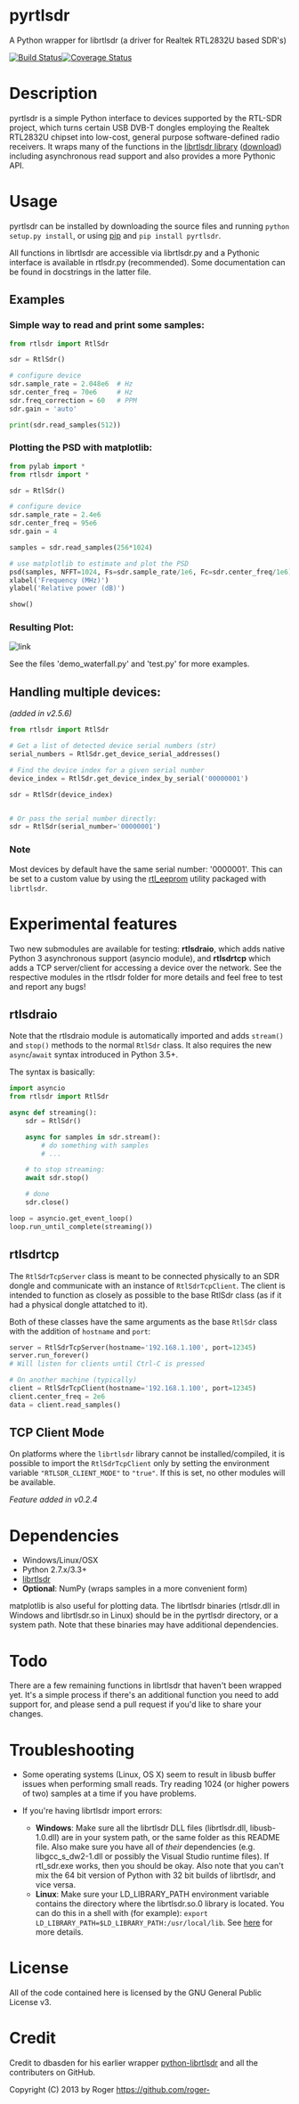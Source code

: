# pyrtlsdr
A Python wrapper for librtlsdr (a driver for Realtek RTL2832U based SDR's)

[![Build Status](https://travis-ci.org/roger-/pyrtlsdr.svg?branch=master)](https://travis-ci.org/roger-/pyrtlsdr)[![Coverage Status](https://coveralls.io/repos/github/roger-/pyrtlsdr/badge.svg?branch=master)](https://coveralls.io/github/roger-/pyrtlsdr?branch=master)

# Description

pyrtlsdr is a simple Python interface to devices supported by the RTL-SDR project, which turns certain USB DVB-T dongles
employing the Realtek RTL2832U chipset into low-cost, general purpose software-defined radio receivers. It wraps many of the
functions in the [librtlsdr library](https://github.com/librtlsdr/librtlsdr) ([download](https://github.com/librtlsdr/librtlsdr/releases)) including asynchronous read support
and also provides a more Pythonic API.

# Usage

pyrtlsdr can be installed by downloading the source files and running `python setup.py install`, or using [pip](http://www.pip-installer.org/en/latest/) and
`pip install pyrtlsdr`.

All functions in librtlsdr are accessible via librtlsdr.py and a Pythonic interface is available in rtlsdr.py (recommended).
Some documentation can be found in docstrings in the latter file.

## Examples

### Simple way to read and print some samples:

```python
from rtlsdr import RtlSdr

sdr = RtlSdr()

# configure device
sdr.sample_rate = 2.048e6  # Hz
sdr.center_freq = 70e6     # Hz
sdr.freq_correction = 60   # PPM
sdr.gain = 'auto'

print(sdr.read_samples(512))
```

### Plotting the PSD with matplotlib:

```python
from pylab import *
from rtlsdr import *

sdr = RtlSdr()

# configure device
sdr.sample_rate = 2.4e6
sdr.center_freq = 95e6
sdr.gain = 4

samples = sdr.read_samples(256*1024)

# use matplotlib to estimate and plot the PSD
psd(samples, NFFT=1024, Fs=sdr.sample_rate/1e6, Fc=sdr.center_freq/1e6)
xlabel('Frequency (MHz)')
ylabel('Relative power (dB)')

show()
```

### Resulting Plot:
![link](http://i.imgur.com/hFhg8.png)

See the files 'demo_waterfall.py' and 'test.py' for more examples.

## Handling multiple devices:
*(added in v2.5.6)*
```python
from rtlsdr import RtlSdr

# Get a list of detected device serial numbers (str)
serial_numbers = RtlSdr.get_device_serial_addresses()

# Find the device index for a given serial number
device_index = RtlSdr.get_device_index_by_serial('00000001')

sdr = RtlSdr(device_index)


# Or pass the serial number directly:
sdr = RtlSdr(serial_number='00000001')
```

### Note
Most devices by default have the same serial number: '0000001'. This can be set
to a custom value by using the [rtl_eeprom][rtl_eeprom] utility packaged with `librtlsdr`.

[rtl_eeprom]: http://manpages.ubuntu.com/manpages/trusty/man1/rtl_eeprom.1.html

# Experimental features

Two new submodules are available for testing: **rtlsdraio**, which adds native Python 3 asynchronous support (asyncio module), and **rtlsdrtcp** which adds a TCP server/client for accessing a device over the network. See the respective modules in the rtlsdr folder for more details and feel free to test and report any bugs!

## rtlsdraio
Note that the rtlsdraio module is automatically imported and adds `stream()` and `stop()` methods to the normal `RtlSdr` class. It also requires the new `async`/`await` syntax introduced in Python 3.5+.

The syntax is basically:

```python
import asyncio
from rtlsdr import RtlSdr

async def streaming():
    sdr = RtlSdr()

    async for samples in sdr.stream():
        # do something with samples
        # ...

    # to stop streaming:
    await sdr.stop()

    # done
    sdr.close()

loop = asyncio.get_event_loop()
loop.run_until_complete(streaming())
```

## rtlsdrtcp
The `RtlSdrTcpServer` class is meant to be connected physically to an SDR dongle and communicate with an instance of `RtlSdrTcpClient`. The client is intended to function as closely as possible to the base RtlSdr class (as if it had a physical dongle attatched to it).

Both of these classes have the same arguments as the base `RtlSdr` class with the addition of `hostname` and `port`:
```python
server = RtlSdrTcpServer(hostname='192.168.1.100', port=12345)
server.run_forever()
# Will listen for clients until Ctrl-C is pressed
```
```python
# On another machine (typically)
client = RtlSdrTcpClient(hostname='192.168.1.100', port=12345)
client.center_freq = 2e6
data = client.read_samples()
```

## TCP Client Mode
On platforms where the `librtlsdr` library cannot be installed/compiled, it is possible to import the `RtlSdrTcpClient` only by setting the environment variable `"RTLSDR_CLIENT_MODE"` to `"true"`. If this is set, no other modules will be available.

*Feature added in v0.2.4*


# Dependencies

* Windows/Linux/OSX
* Python 2.7.x/3.3+
* [librtlsdr](https://github.com/librtlsdr/librtlsdr/releases)
* **Optional**: NumPy (wraps samples in a more convenient form)

matplotlib is also useful for plotting data. The librtlsdr binaries (rtlsdr.dll in Windows and librtlsdr.so in Linux)
should be in the pyrtlsdr directory, or a system path. Note that these binaries may have additional dependencies.

# Todo

There are a few remaining functions in librtlsdr that haven't been wrapped yet. It's a simple process if there's an additional
function you need to add support for, and please send a pull request if you'd like to share your changes.

# Troubleshooting

* Some operating systems (Linux, OS X) seem to result in libusb buffer issues when performing small reads. Try reading 1024
(or higher powers of two) samples at a time if you have problems.

* If you're having librtlsdr import errors:
  * **Windows**: Make sure all the librtlsdr DLL files (librtlsdr.dll, libusb-1.0.dll) are in your system path, or the same folder
as this README file. Also make sure you have all of *their* dependencies (e.g. libgcc_s_dw2-1.dll or possibly the Visual Studio runtime files). If rtl_sdr.exe
works, then you should be okay. Also note that you can't mix the 64 bit version of Python with 32 bit builds of librtlsdr, and vice versa.
  * **Linux**: Make sure your LD_LIBRARY_PATH environment variable contains the directory where the librtlsdr.so.0 library is located. You can do this in a shell with (for example): `export LD_LIBRARY_PATH=$LD_LIBRARY_PATH:/usr/local/lib`. See [here](https://github.com/roger-/pyrtlsdr/issues/7) for more details.

# License

All of the code contained here is licensed by the GNU General Public License v3.

# Credit

Credit to dbasden for his earlier wrapper [python-librtlsdr](https://github.com/dbasden/python-librtlsdr) and all the
contributers on GitHub.

Copyright (C) 2013 by Roger <https://github.com/roger->
